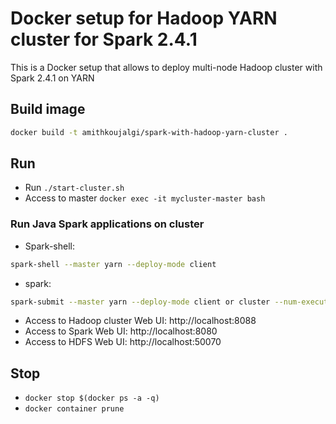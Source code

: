 # Docker setup for Hadoop YARN cluster for Spark 2.4.1

This is a Docker setup that allows to deploy multi-node Hadoop cluster with Spark 2.4.1 on YARN

## Build image

```bash
docker build -t amithkoujalgi/spark-with-hadoop-yarn-cluster .
```

## Run  
- Run `./start-cluster.sh`
- Access to master `docker exec -it mycluster-master bash`

### Run Java Spark applications on cluster
- Spark-shell: 

```bash
spark-shell --master yarn --deploy-mode client
```

- spark: 
```bash
spark-submit --master yarn --deploy-mode client or cluster --num-executors 2 --executor-memory 4G --executor-cores 4 --class org.apache.spark.examples.SparkPi $SPARK_HOME/examples/jars/spark-examples_2.11-2.4.1.jar
```

- Access to Hadoop cluster Web UI: http://localhost:8088
- Access to Spark Web UI: http://localhost:8080
- Access to HDFS Web UI: http://localhost:50070
  
## Stop 
- `docker stop $(docker ps -a -q)`
- `docker container prune`